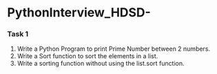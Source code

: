 # PythonInterview_HDSD-
### Task 1
1. Write a Python Program to print Prime Number between 2 numbers.
2. Write a Sort function to sort the elements in a list.
3. Write a sorting function without using the list.sort function.
